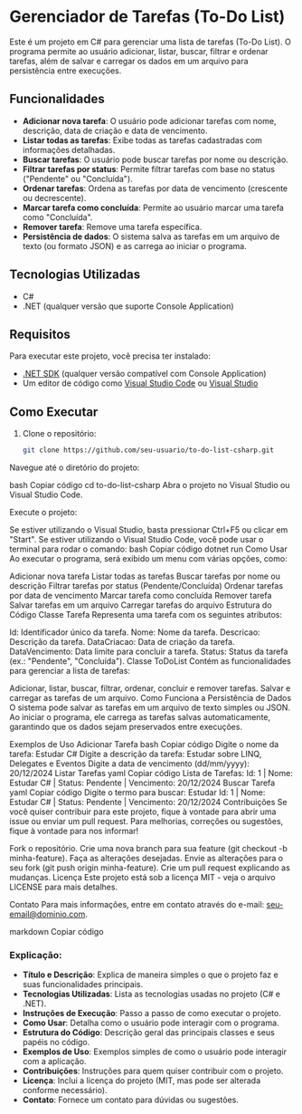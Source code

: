 # Gerenciador de Tarefas (To-Do List)

Este é um projeto em C# para gerenciar uma lista de tarefas (To-Do List). O programa permite ao usuário adicionar, listar, buscar, filtrar e ordenar tarefas, além de salvar e carregar os dados em um arquivo para persistência entre execuções.

## Funcionalidades

- **Adicionar nova tarefa**: O usuário pode adicionar tarefas com nome, descrição, data de criação e data de vencimento.
- **Listar todas as tarefas**: Exibe todas as tarefas cadastradas com informações detalhadas.
- **Buscar tarefas**: O usuário pode buscar tarefas por nome ou descrição.
- **Filtrar tarefas por status**: Permite filtrar tarefas com base no status ("Pendente" ou "Concluída").
- **Ordenar tarefas**: Ordena as tarefas por data de vencimento (crescente ou decrescente).
- **Marcar tarefa como concluída**: Permite ao usuário marcar uma tarefa como "Concluída".
- **Remover tarefa**: Remove uma tarefa específica.
- **Persistência de dados**: O sistema salva as tarefas em um arquivo de texto (ou formato JSON) e as carrega ao iniciar o programa.

## Tecnologias Utilizadas

- C#
- .NET (qualquer versão que suporte Console Application)

## Requisitos

Para executar este projeto, você precisa ter instalado:

- [.NET SDK](https://dotnet.microsoft.com/download) (qualquer versão compatível com Console Application)
- Um editor de código como [Visual Studio Code](https://code.visualstudio.com/) ou [Visual Studio](https://visualstudio.microsoft.com/)

## Como Executar

1. Clone o repositório:
   ```bash
   git clone https://github.com/seu-usuario/to-do-list-csharp.git
Navegue até o diretório do projeto:

bash
Copiar código
cd to-do-list-csharp
Abra o projeto no Visual Studio ou Visual Studio Code.

Execute o projeto:

Se estiver utilizando o Visual Studio, basta pressionar Ctrl+F5 ou clicar em "Start".
Se estiver utilizando o Visual Studio Code, você pode usar o terminal para rodar o comando:
bash
Copiar código
dotnet run
Como Usar
Ao executar o programa, será exibido um menu com várias opções, como:

Adicionar nova tarefa
Listar todas as tarefas
Buscar tarefas por nome ou descrição
Filtrar tarefas por status (Pendente/Concluída)
Ordenar tarefas por data de vencimento
Marcar tarefa como concluída
Remover tarefa
Salvar tarefas em um arquivo
Carregar tarefas do arquivo
Estrutura do Código
Classe Tarefa
Representa uma tarefa com os seguintes atributos:

Id: Identificador único da tarefa.
Nome: Nome da tarefa.
Descricao: Descrição da tarefa.
DataCriacao: Data de criação da tarefa.
DataVencimento: Data limite para concluir a tarefa.
Status: Status da tarefa (ex.: "Pendente", "Concluída").
Classe ToDoList
Contém as funcionalidades para gerenciar a lista de tarefas:

Adicionar, listar, buscar, filtrar, ordenar, concluir e remover tarefas.
Salvar e carregar as tarefas de um arquivo.
Como Funciona a Persistência de Dados
O sistema pode salvar as tarefas em um arquivo de texto simples ou JSON. Ao iniciar o programa, ele carrega as tarefas salvas automaticamente, garantindo que os dados sejam preservados entre execuções.

Exemplos de Uso
Adicionar Tarefa
bash
Copiar código
Digite o nome da tarefa:
Estudar C#
Digite a descrição da tarefa:
Estudar sobre LINQ, Delegates e Eventos
Digite a data de vencimento (dd/mm/yyyy):
20/12/2024
Listar Tarefas
yaml
Copiar código
Lista de Tarefas:
Id: 1 | Nome: Estudar C# | Status: Pendente | Vencimento: 20/12/2024
Buscar Tarefa
yaml
Copiar código
Digite o termo para buscar:
Estudar
Id: 1 | Nome: Estudar C# | Status: Pendente | Vencimento: 20/12/2024
Contribuições
Se você quiser contribuir para este projeto, fique à vontade para abrir uma issue ou enviar um pull request. Para melhorias, correções ou sugestões, fique à vontade para nos informar!

Fork o repositório.
Crie uma nova branch para sua feature (git checkout -b minha-feature).
Faça as alterações desejadas.
Envie as alterações para o seu fork (git push origin minha-feature).
Crie um pull request explicando as mudanças.
Licença
Este projeto está sob a licença MIT - veja o arquivo LICENSE para mais detalhes.

Contato
Para mais informações, entre em contato através do e-mail: seu-email@dominio.com.

markdown
Copiar código

### Explicação:

- **Título e Descrição**: Explica de maneira simples o que o projeto faz e suas funcionalidades principais.
- **Tecnologias Utilizadas**: Lista as tecnologias usadas no projeto (C# e .NET).
- **Instruções de Execução**: Passo a passo de como executar o projeto.
- **Como Usar**: Detalha como o usuário pode interagir com o programa.
- **Estrutura do Código**: Descrição geral das principais classes e seus papéis no código.
- **Exemplos de Uso**: Exemplos simples de como o usuário pode interagir com a aplicação.
- **Contribuições**: Instruções para quem quiser contribuir com o projeto.
- **Licença**: Inclui a licença do projeto (MIT, mas pode ser alterada conforme necessário).
- **Contato**: Fornece um contato para dúvidas ou sugestões.
